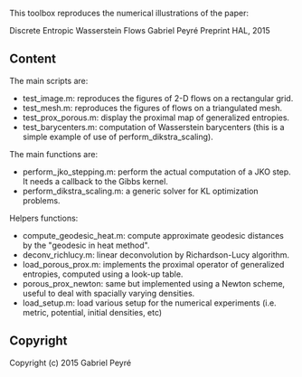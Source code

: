 This toolbox reproduces the numerical illustrations of the paper:

Discrete Entropic Wasserstein Flows
Gabriel Peyré
Preprint HAL, 2015

Content
-------

The main scripts are:
* test_image.m: reproduces the figures of 2-D flows on a rectangular grid.
* test_mesh.m: reproduces the figures of flows on a triangulated mesh.
* test_prox_porous.m: display the proximal map of generalized entropies.
* test_barycenters.m: computation of Wasserstein barycenters (this is a simple example of use of perform_dikstra_scaling).

The main functions are:
* perform_jko_stepping.m: perform the actual computation of a JKO step. It needs a callback to the Gibbs kernel.
* perform_dikstra_scaling.m: a generic solver for KL optimization problems.

Helpers functions:
* compute_geodesic_heat.m: compute approximate geodesic distances by the "geodesic in heat method".
* deconv_richlucy.m: linear deconvolution by Richardson-Lucy algorithm.
* load_porous_prox.m: implements the proximal operator of generalized entropies, computed using a look-up table.
* porous_prox_newton: same but implemented using a Newton scheme, useful to deal with spacially varying densities.
* load_setup.m: load various setup for the numerical experiments (i.e. metric, potential, initial densities, etc)

Copyright
-------

Copyright (c) 2015 Gabriel Peyré
